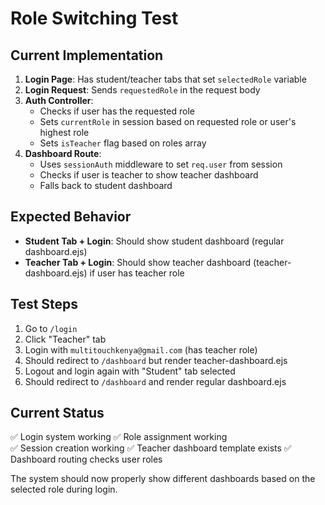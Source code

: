 # Role Switching Test

## Current Implementation

1. **Login Page**: Has student/teacher tabs that set `selectedRole` variable
2. **Login Request**: Sends `requestedRole` in the request body
3. **Auth Controller**: 
   - Checks if user has the requested role
   - Sets `currentRole` in session based on requested role or user's highest role
   - Sets `isTeacher` flag based on roles array
4. **Dashboard Route**: 
   - Uses `sessionAuth` middleware to set `req.user` from session
   - Checks if user is teacher to show teacher dashboard
   - Falls back to student dashboard

## Expected Behavior

- **Student Tab + Login**: Should show student dashboard (regular dashboard.ejs)
- **Teacher Tab + Login**: Should show teacher dashboard (teacher-dashboard.ejs) if user has teacher role

## Test Steps

1. Go to `/login`
2. Click "Teacher" tab
3. Login with `multitouchkenya@gmail.com` (has teacher role)
4. Should redirect to `/dashboard` but render teacher-dashboard.ejs
5. Logout and login again with "Student" tab selected
6. Should redirect to `/dashboard` and render regular dashboard.ejs

## Current Status

✅ Login system working
✅ Role assignment working  
✅ Session creation working
✅ Teacher dashboard template exists
✅ Dashboard routing checks user roles

The system should now properly show different dashboards based on the selected role during login.